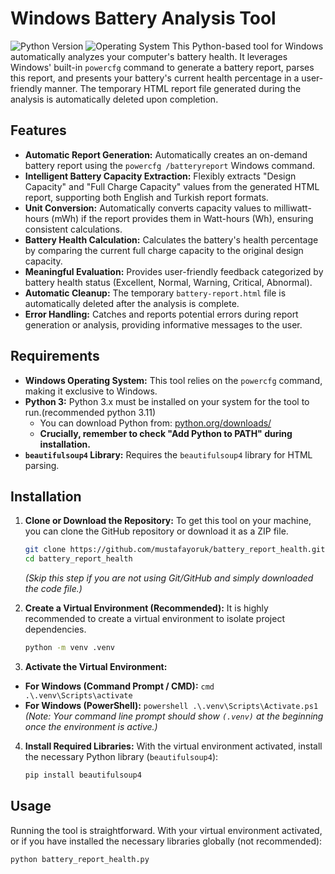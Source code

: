 # Windows Battery Analysis Tool

![Python Version](https://img.shields.io/badge/Python-3.x-blue.svg)
![Operating System](https://img.shields.io/badge/OS-Windows-lightgrey.svg)
This Python-based tool for Windows automatically analyzes your computer's battery health. It leverages Windows' built-in `powercfg` command to generate a battery report, parses this report, and presents your battery's current health percentage in a user-friendly manner. The temporary HTML report file generated during the analysis is automatically deleted upon completion.

## Features

* **Automatic Report Generation:** Automatically creates an on-demand battery report using the `powercfg /batteryreport` Windows command.
* **Intelligent Battery Capacity Extraction:** Flexibly extracts "Design Capacity" and "Full Charge Capacity" values from the generated HTML report, supporting both English and Turkish report formats.
* **Unit Conversion:** Automatically converts capacity values to milliwatt-hours (mWh) if the report provides them in Watt-hours (Wh), ensuring consistent calculations.
* **Battery Health Calculation:** Calculates the battery's health percentage by comparing the current full charge capacity to the original design capacity.
* **Meaningful Evaluation:** Provides user-friendly feedback categorized by battery health status (Excellent, Normal, Warning, Critical, Abnormal).
* **Automatic Cleanup:** The temporary `battery-report.html` file is automatically deleted after the analysis is complete.
* **Error Handling:** Catches and reports potential errors during report generation or analysis, providing informative messages to the user.

## Requirements

* **Windows Operating System:** This tool relies on the `powercfg` command, making it exclusive to Windows.
* **Python 3:** Python 3.x must be installed on your system for the tool to run.(recommended python 3.11)
  * You can download Python from: [python.org/downloads/](https://www.python.org/downloads/)
  * **Crucially, remember to check "Add Python to PATH" during installation.**
* **`beautifulsoup4` Library:** Requires the `beautifulsoup4` library for HTML parsing.

## Installation

1. **Clone or Download the Repository:**
    To get this tool on your machine, you can clone the GitHub repository or download it as a ZIP file.

    ```bash
    git clone https://github.com/mustafayoruk/battery_report_health.git
    cd battery_report_health     
    ```
    *(Skip this step if you are not using Git/GitHub and simply downloaded the code file.)*
  
2. **Create a Virtual Environment (Recommended):**
    It is highly recommended to create a virtual environment to isolate project dependencies.

    ```bash
    python -m venv .venv
    ```

3. **Activate the Virtual Environment:**

* **For Windows (Command Prompt / CMD):**
      ```cmd
        .\.venv\Scripts\activate
        ```
* **For Windows (PowerShell):**
        ```powershell
        .\.venv\Scripts\Activate.ps1
        ```
    *(Note: Your command line prompt should show `(.venv)` at the beginning once the environment is active.)*

4. **Install Required Libraries:**
    With the virtual environment activated, install the necessary Python library (`beautifulsoup4`):

    ```bash
    pip install beautifulsoup4
    ```

## Usage

Running the tool is straightforward. With your virtual environment activated, or if you have installed the necessary libraries globally (not recommended):

```bash
python battery_report_health.py
